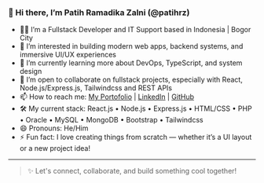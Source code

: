 ### 👋 Hi there, I’m Patih Ramadika Zalni (@patihrz)

- 👨‍💻 I’m a Fullstack Developer and IT Support based in Indonesia | Bogor City
- 👀 I’m interested in building modern web apps, backend systems, and immersive UI/UX experiences
- 🌱 I’m currently learning more about DevOps, TypeScript, and system design
- 💞️ I’m open to collaborate on fullstack projects, especially with React, Node.js/Express.js, Tailwindcss and REST APIs
- 📫 How to reach me: [My Portofolio](https://portofoliov2-neon.vercel.app) | [LinkedIn](https://id.linkedin.com/in/patih-ramadika-19b763217) | [GitHub](https://github.com/patihrz)
- 🛠️ My current stack: React.js • Node.js • Express.js • HTML/CSS • PHP • Oracle • MySQL • MongoDB • Bootstrap • Tailwindcss
- 😄 Pronouns: He/Him
- ⚡ Fun fact: I love creating things from scratch — whether it’s a UI layout or a new project idea!

---

> ✨ Let's connect, collaborate, and build something cool together!
